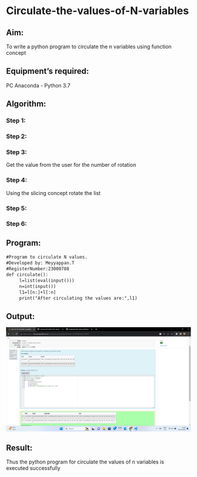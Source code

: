 # Circulate-the-values-of-N-variables
## Aim:
To write a python program to circulate the n variables using function concept
## Equipment’s required:
PC
Anaconda - Python 3.7
## Algorithm: 
### Step 1: 
### Step 2: 
### Step 3: 
Get the value from the user for the number of rotation
### Step 4: 
Using the slicing concept rotate the list

### Step 5: 
### Step 6: 
## Program:
```
#Program to circulate N values.
#Developed by: Meyyappan.T
#RegisterNumber:23000788
def circulate():
     l=list(eval(input()))
     n=int(input())
     l1=l[n:]+l[:n]
     print("After circulating the values are:",l1)
```

## Output:
![Alt text](ex02pythongit.png)


## Result:
Thus the python program for circulate the values of n variables is executed successfully
